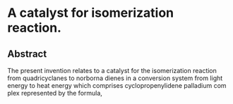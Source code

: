 # A catalyst for isomerization reaction.

## Abstract
The present invention relates to a catalyst for the isomerization reaction from quadricyclanes to norborna dienes in a conversion system from light energy to heat energy which comprises cyclopropenylidene palladium com plex represented by the formula,